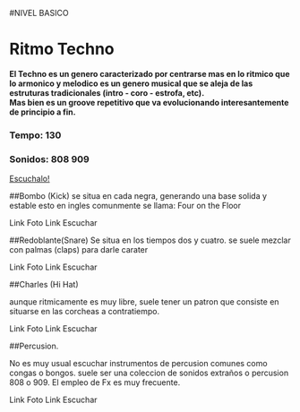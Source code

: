 #NIVEL BASICO




# Ritmo Techno 

**El Techno es un genero caracterizado por centrarse mas en lo ritmico que lo armonico y melodico
es un genero musical que se aleja de las estruturas tradicionales (intro - coro - estrofa, etc).  
Mas bien es un groove repetitivo que va evolucionando interesantemente de principio a fin.**

### Tempo: 130    
### Sonidos:  808 909    
[Escuchalo!]()

##Bombo (Kick)
se situa en cada negra, generando una base solida y estable
esto en ingles comunmente se llama: Four on the Floor  

Link Foto
Link Escuchar

##Redoblante(Snare)
Se situa en los tiempos dos y cuatro. 
se suele mezclar con palmas (claps) para darle carater 

Link Foto
Link Escuchar

##Charles (Hi Hat)

aunque ritmicamente es muy libre, suele tener un patron que consiste en situarse en las corcheas a contratiempo.

Link Foto
Link Escuchar

##Percusion.

No es muy usual escuchar instrumentos de percusion comunes como congas o bongos. 
suele ser una coleccion de sonidos extraños o percusion 808 o 909. El empleo de Fx es muy frecuente.  


Link Foto
Link Escuchar

